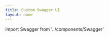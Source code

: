 ```yaml
---
title: Custom Swagger UI 
layout: none
--- 
```


import Swagger from '../components/Swagger'

<Swagger url="https://raw.githubusercontent.com/AdobeDocs/cis-photoshop-api-docs/main/static/swagger.json"/>